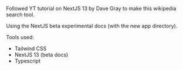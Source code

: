 <p>Followed YT tutorial on NextJS 13 by Dave Gray to make this wikipedia search tool. </p>
<p> Using the NextJS beta experimental docs (with the new app directory). </p>
Tools used: <ul> 
<li>Tailwind CSS</li>
<li>NextJS 13 (beta docs)</li>
<li>Typescript</li>
</ul>
